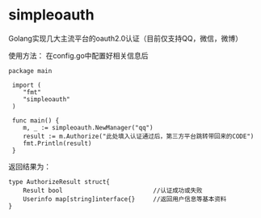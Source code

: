 # simpleoauth

Golang实现几大主流平台的oauth2.0认证（目前仅支持QQ，微信，微博）

使用方法：
在config.go中配置好相关信息后

    package main

     import (
     	"fmt"
     	"simpleoauth"
     )

     func main() {
     	m, _ := simpleoauth.NewManager("qq")
     	result := m.Authorize("此处填入认证通过后，第三方平台跳转带回来的CODE")
     	fmt.Println(result)
     }
     
返回结果为：

    type AuthorizeResult struct{
        Result bool                         //认证成功或失败
        Userinfo map[string]interface{}     //返回用户信息等基本资料
    }